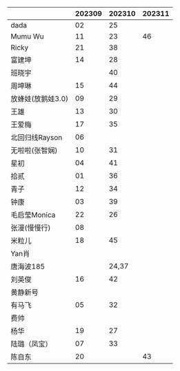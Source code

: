 |                   | 202309 | 202310 | 202311 |
| ----------------- | ------ | ------ | ------ |
| dada              |   02     |   25     |        |
| Mumu Wu           |   11     |    23    | 46 |
| Ricky       |    21    |    38    |        |
| 富建坤         |   14     |   28     |        |
| 班晓宇            |        |    40    |        |
| 周坤琳            |   15     |   44     |        |
| 放蜂娃(放鹅娃3.0) |   09     |    29    |        |
| 王雄              |   13     |    30    |        |
| 王爱梅            |   17     |   35     |        |
| 北回归线Rayson |    06    |        |        |
| 无啦啦(张智娴)     |   10     |    31    |        |
| 星初          |   04    |    41    |        |
| 拾贰              |    01    |   36     |        |
| 青子              |   12    |    34    |        |
| 钟康              |  03      |   39     |        |
| 毛启莹Monica      |    22    |   26     |        |
| 张漫(慢慢行)            |   08     |        |        |
| 米粒儿            |    18    |    45    |        |
| Yan肖        |        |        |        |
| 唐海波185      |        |    24,37    |        |
| 刘英俊            | 16 |   42     |        |
| 黄静新号 |  |  |  |
| 有马飞 | 05 | 32 |  |
| 费帅 |  |  |  |
| 杨华 | 19 | 27 |  |
| 陆璐（凤宝） | 07 | 33 |  |
| 陈自东 | 20 |  | 43 |